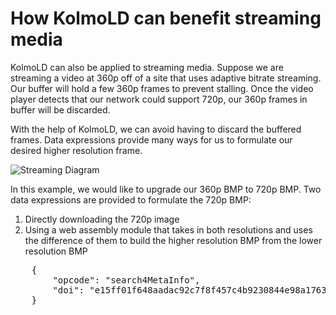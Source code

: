 # How KolmoLD can benefit streaming media

KolmoLD can also be applied to streaming media. 
Suppose we are streaming a video at 360p off of a site that uses adaptive bitrate streaming.
Our buffer will hold a few 360p frames to prevent stalling. Once the video player detects that our network could support 720p, our 360p frames in buffer will be discarded. 

With the help of KolmoLD, we can avoid having to discard the buffered frames. 
Data expressions provide many ways for us to formulate our desired higher resolution frame. 

![Streaming Diagram](./streaming_diagram.png)

In this example, we would like to upgrade our 360p BMP to 720p BMP.
Two data expressions are provided to formulate the 720p BMP:
1. Directly downloading the 720p image 
2. Using a web assembly module that takes in both resolutions and uses the difference of them to build the higher resolution BMP from the lower resolution BMP




<div class="interactive-canvas">
    <pre class="demo-canvas pre-scrollable">
    {   
        "opcode": "search4MetaInfo",
        "doi": "e15ff01f648aadac92c7f8f457c4b9230844e98a1763c2012f9244f27707c242"
    }
    </pre>
    <span class="button-placeholder"></span>
</div>



